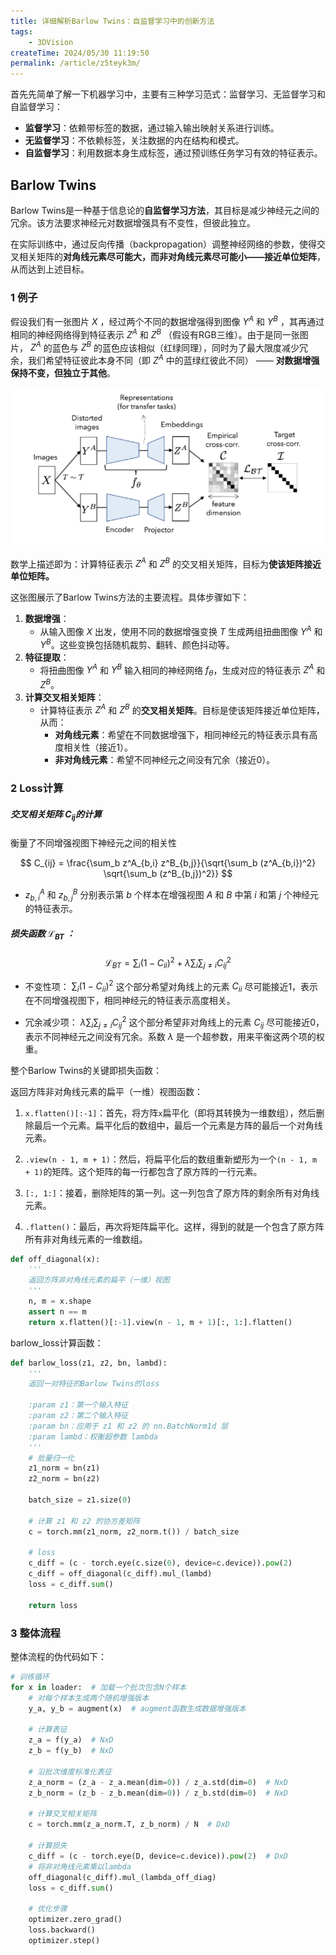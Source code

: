 ```yaml
---
title: 详细解析Barlow Twins：自监督学习中的创新方法
tags:  
	- 3DVision
createTime: 2024/05/30 11:19:50
permalink: /article/z5teyk3m/
---
```




首先先简单了解一下机器学习中，主要有三种学习范式：监督学习、无监督学习和自监督学习：

- **监督学习**：依赖带标签的数据，通过输入输出映射关系进行训练。
- **无监督学习**：不依赖标签，关注数据的内在结构和模式。<!-- more -->
- **自监督学习**：利用数据本身生成标签，通过预训练任务学习有效的特征表示。

## Barlow Twins

Barlow Twins是一种基于信息论的**自监督学习方法**，其目标是减少神经元之间的冗余。该方法要求神经元对数据增强具有不变性，但彼此独立。

在实际训练中，通过反向传播（backpropagation）调整神经网络的参数，使得交叉相关矩阵的**对角线元素尽可能大，而非对角线元素尽可能小——接近单位矩阵**，从而达到上述目标。

### 1 例子

假设我们有一张图片 $X$ ，经过两个不同的数据增强得到图像 $Y^A$ 和 $Y^B$ ，其再通过相同的神经网络得到特征表示 $Z^A$ 和 $Z^B$ （假设有RGB三维）。由于是同一张图片， $Z^A$ 的蓝色与 $Z^B$ 的蓝色应该相似（红绿同理），同时为了最大限度减少冗余，我们希望特征彼此本身不同（即 $Z^A$ 中的蓝绿红彼此不同） —— **对数据增强保持不变，但独立于其他**。

<img src="https://raw.githubusercontent.com/PLUS-WAVE/blog-image/master/img/blog/2024-05-30/image-20240530211739303.png" alt="image-20240530211739303" style="zoom:67%;" />

数学上描述即为：计算特征表示 $Z^A$ 和 $Z^B$ 的交叉相关矩阵，目标为**使该矩阵接近单位矩阵。**

这张图展示了Barlow Twins方法的主要流程。具体步骤如下：

1. **数据增强**：
   - 从输入图像 $X$ 出发，使用不同的数据增强变换 $T$ 生成两组扭曲图像 $Y^A$ 和 $Y^B$。这些变换包括随机裁剪、翻转、颜色抖动等。
2. **特征提取**：
   - 将扭曲图像 $Y^A$ 和 $Y^B$ 输入相同的神经网络 $f_\theta$，生成对应的特征表示 $Z^A$ 和 $Z^B$。
3. **计算交叉相关矩阵**：
   - 计算特征表示 $Z^A$ 和 $Z^B$ 的**交叉相关矩阵**。目标是使该矩阵接近单位矩阵，从而：
     - **对角线元素**：希望在不同数据增强下，相同神经元的特征表示具有高度相关性（接近1）。
     - **非对角线元素**：希望不同神经元之间没有冗余（接近0）。

### 2 Loss计算

##### 交叉相关矩阵 $C_{ij}$​ 的计算

衡量了不同增强视图下神经元之间的相关性

$$
C_{ij} = \frac{\sum_b z^A_{b,i} z^B_{b,j}}{\sqrt{\sum_b (z^A_{b,i})^2} \sqrt{\sum_b (z^B_{b,j})^2}}
$$


- $z^A_{b,i}$ 和 $z^B_{b,j}$ 分别表示第 $b$ 个样本在增强视图 $A$ 和 $B$ 中第 $i$ 和第 $j$ 个神经元的特征表示。

##### 损失函数 $\mathcal{L}_{BT}$ ：

$$
\mathcal{L}_{BT} = \sum_i (1 - C_{ii})^2 + \lambda \sum_i \sum_{j \neq i} C_{ij}^2
$$


- 不变性项：
  $\sum_i (1 - C_{ii})^2$ 这个部分希望对角线上的元素 $C_{ii}$ 尽可能接近1，表示在不同增强视图下，相同神经元的特征表示高度相关。

- 冗余减少项：
  $\lambda \sum_i \sum_{j \neq i} C_{ij}^2$ 这个部分希望非对角线上的元素 $C_{ij}$ 尽可能接近0，表示不同神经元之间没有冗余。系数 $\lambda$ 是一个超参数，用来平衡这两个项的权重。

整个Barlow Twins的关键即损失函数：

返回方阵非对角线元素的扁平（一维）视图函数：

1. `x.flatten()[:-1]`：首先，将方阵`x`扁平化（即将其转换为一维数组），然后删除最后一个元素。扁平化后的数组中，最后一个元素是方阵的最后一个对角线元素。

2. `.view(n - 1, m + 1)`：然后，将扁平化后的数组重新塑形为一个`(n - 1, m + 1)`的矩阵。这个矩阵的每一行都包含了原方阵的一行元素。

3. `[:, 1:]`：接着，删除矩阵的第一列。这一列包含了原方阵的剩余所有对角线元素。

4. `.flatten()`：最后，再次将矩阵扁平化。这样，得到的就是一个包含了原方阵所有非对角线元素的一维数组。

```python
def off_diagonal(x):
    '''
    返回方阵非对角线元素的扁平（一维）视图
    '''
    n, m = x.shape
    assert n == m
    return x.flatten()[:-1].view(n - 1, m + 1)[:, 1:].flatten()

```

barlow_loss计算函数：

```python
def barlow_loss(z1, z2, bn, lambd):
    '''
    返回一对特征的Barlow Twins的loss

    :param z1：第一个输入特征
    :param z2：第二个输入特征
    :param bn：应用于 z1 和 z2 的 nn.BatchNorm1d 层
    :param lambd：权衡超参数 lambda
    '''
	# 批量归一化
    z1_norm = bn(z1)
    z2_norm = bn(z2)

    batch_size = z1.size(0)

    # 计算 z1 和 z2 的协方差矩阵
    c = torch.mm(z1_norm, z2_norm.t()) / batch_size

    # loss
    c_diff = (c - torch.eye(c.size(0), device=c.device)).pow(2)
    c_diff = off_diagonal(c_diff).mul_(lambd)
    loss = c_diff.sum()

    return loss
```

### 3 整体流程

整体流程的伪代码如下：

```python
# 训练循环
for x in loader:  # 加载一个批次包含N个样本
    # 对每个样本生成两个随机增强版本
    y_a, y_b = augment(x)  # augment函数生成数据增强版本
    
    # 计算表征
    z_a = f(y_a)  # NxD
    z_b = f(y_b)  # NxD
    
    # 沿批次维度标准化表征
    z_a_norm = (z_a - z_a.mean(dim=0)) / z_a.std(dim=0)  # NxD
    z_b_norm = (z_b - z_b.mean(dim=0)) / z_b.std(dim=0)  # NxD
    
    # 计算交叉相关矩阵
    c = torch.mm(z_a_norm.T, z_b_norm) / N  # DxD
    
    # 计算损失
    c_diff = (c - torch.eye(D, device=c.device)).pow(2)  # DxD
    # 将非对角线元素乘以lambda
    off_diagonal(c_diff).mul_(lambda_off_diag)
    loss = c_diff.sum()
    
    # 优化步骤
    optimizer.zero_grad()
    loss.backward()
    optimizer.step()
```

